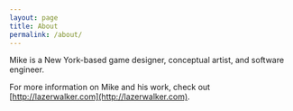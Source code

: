 ```yaml
---
layout: page
title: About
permalink: /about/
---
```


Mike is a New York-based game designer, conceptual artist, and software engineer.

For more information on Mike and his work, check out [http://lazerwalker.com](http://lazerwalker.com).
